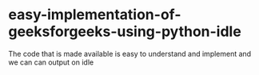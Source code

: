 # easy-implementation-of-geeksforgeeks-using-python-idle
The code that is made available is easy to understand and implement and we can can output on idle
